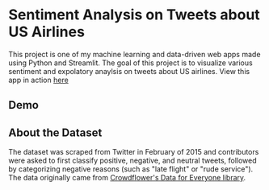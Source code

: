 # Sentiment Analysis on Tweets about US Airlines
This project is one of my machine learning and data-driven web apps made using Python and Streamlit. 
The goal of this project is to visualize various sentiment and expolatory anaylsis on tweets about US airlines.
 View this app in action [here](https://airline-sentiment.herokuapp.com)
 
## Demo
 
## About the Dataset
The dataset was scraped from Twitter in February of 2015 and contributors were asked to first classify positive, negative, and neutral tweets, 
followed by categorizing negative reasons (such as "late flight" or "rude service"). The data originally came from [Crowdflower's Data for Everyone library](
https://appen.com/resources/datasets/).
